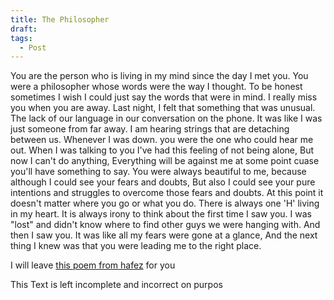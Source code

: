 ```yaml
---
title: The Philosopher
draft:
tags:
  - Post
---
```

You are the person who is living in my mind since the day I met you. You were a philosopher whose words were the way I thought. To be honest sometimes I wish I could just say the words that were in mind. I really miss you when you are away. Last night, I felt that something that was unusual. The lack of our language in our conversation on the phone. It was like I was just someone from far away. I am hearing strings that are detaching between us. Whenever I was down. you were the one who could hear me out. When I was talking to you I've had this feeling of not being alone, But now I can't do anything, Everything will be against me at some point cuase you'll have something to say.
You were always beautiful to me, because although I could see your fears and doubts, But also I could see your pure intentions and struggles to overcome those fears and doubts. At this point it doesn't matter where you go or what you do. There is always one 'H' living in my heart.
It is always irony to think about the first time I saw you. I was "lost" and didn't know where to find other guys we were hanging with. And then I saw you. It was like all my fears were gone at a glance, And the next thing I knew was that you were leading me to the right place.

  

I will leave [this poem from hafez](https://ganjoor.net/hafez/ghazal/sh259) for you

  

This Text is left incomplete and incorrect on purpos